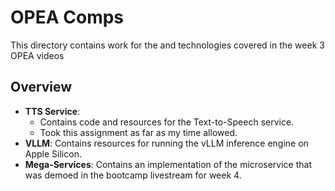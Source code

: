 # OPEA Comps

This directory contains work for the and technologies covered in the week 3 OPEA videos

## Overview

- **TTS Service**: 
  - Contains code and resources for the Text-to-Speech service.
  - Took this assignment as far as my time allowed.
- **VLLM**: Contains resources for running the vLLM inference engine on Apple Silicon.
- **Mega-Services**: Contains an implementation of the microservice that was demoed in the bootcamp livestream for week 4.
